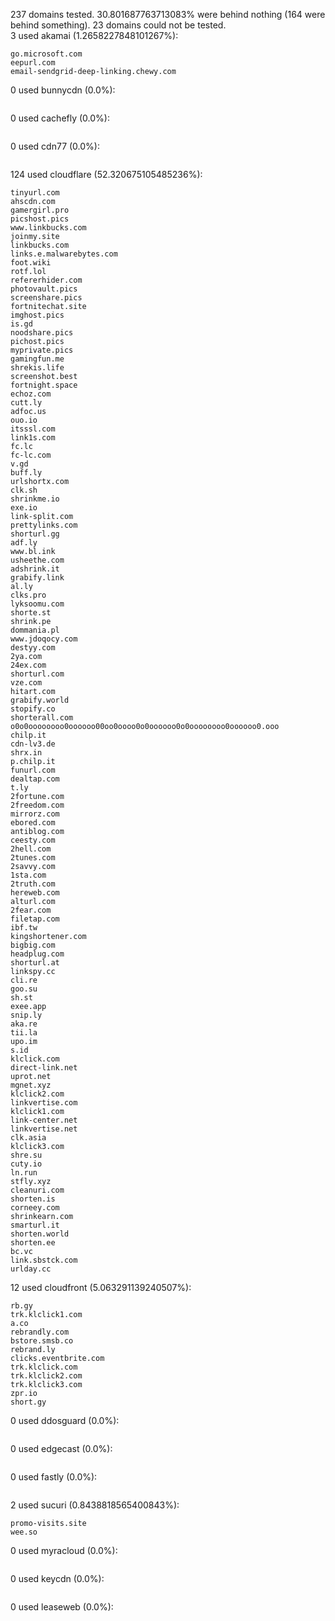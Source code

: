 237 domains tested. 30.801687763713083% were behind nothing (164 were behind something). 23 domains could not be tested.<br>
3 used akamai (1.2658227848101267%):
```
go.microsoft.com
eepurl.com
email-sendgrid-deep-linking.chewy.com
```

0 used bunnycdn (0.0%):
```

```

0 used cachefly (0.0%):
```

```

0 used cdn77 (0.0%):
```

```

124 used cloudflare (52.320675105485236%):
```
tinyurl.com
ahscdn.com
gamergirl.pro
picshost.pics
www.linkbucks.com
joinmy.site
linkbucks.com
links.e.malwarebytes.com
foot.wiki
rotf.lol
refererhider.com
photovault.pics
screenshare.pics
fortnitechat.site
imghost.pics
is.gd
noodshare.pics
pichost.pics
myprivate.pics
gamingfun.me
shrekis.life
screenshot.best
fortnight.space
echoz.com
cutt.ly
adfoc.us
ouo.io
itsssl.com
link1s.com
fc.lc
fc-lc.com
v.gd
buff.ly
urlshortx.com
clk.sh
shrinkme.io
exe.io
link-split.com
prettylinks.com
shorturl.gg
adf.ly
www.bl.ink
usheethe.com
adshrink.it
grabify.link
al.ly
clks.pro
lyksoomu.com
shorte.st
shrink.pe
dommania.pl
www.jdoqocy.com
destyy.com
2ya.com
24ex.com
shorturl.com
vze.com
hitart.com
grabify.world
stopify.co
shorterall.com
o0o0oooooooo0oooooo00oo0oooo0o0oooooo0o0oooooooo0oooooo0.ooo
chilp.it
cdn-lv3.de
shrx.in
p.chilp.it
funurl.com
dealtap.com
t.ly
2fortune.com
2freedom.com
mirrorz.com
ebored.com
antiblog.com
ceesty.com
2hell.com
2tunes.com
2savvy.com
1sta.com
2truth.com
hereweb.com
alturl.com
2fear.com
filetap.com
ibf.tw
kingshortener.com
bigbig.com
headplug.com
shorturl.at
linkspy.cc
cli.re
goo.su
sh.st
exee.app
snip.ly
aka.re
tii.la
upo.im
s.id
klclick.com
direct-link.net
uprot.net
mgnet.xyz
klclick2.com
linkvertise.com
klclick1.com
link-center.net
linkvertise.net
clk.asia
klclick3.com
shre.su
cuty.io
ln.run
stfly.xyz
cleanuri.com
shorten.is
corneey.com
shrinkearn.com
smarturl.it
shorten.world
shorten.ee
bc.vc
link.sbstck.com
urlday.cc
```

12 used cloudfront (5.063291139240507%):
```
rb.gy
trk.klclick1.com
a.co
rebrandly.com
bstore.smsb.co
rebrand.ly
clicks.eventbrite.com
trk.klclick.com
trk.klclick2.com
trk.klclick3.com
zpr.io
short.gy
```

0 used ddosguard (0.0%):
```

```

0 used edgecast (0.0%):
```

```

0 used fastly (0.0%):
```

```

2 used sucuri (0.8438818565400843%):
```
promo-visits.site
wee.so
```

0 used myracloud (0.0%):
```

```

0 used keycdn (0.0%):
```

```

0 used leaseweb (0.0%):
```

```
